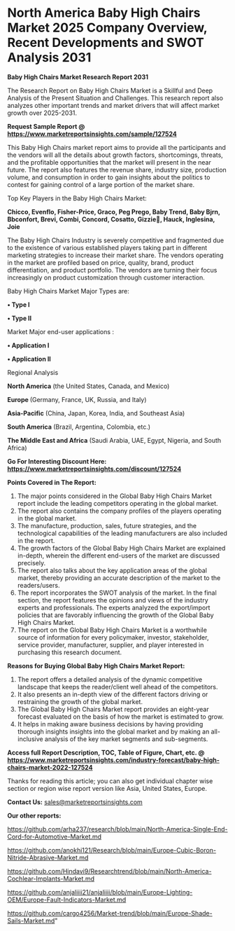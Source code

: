 # North America Baby High Chairs Market 2025 Company Overview, Recent Developments and SWOT Analysis 2031

<strong>Baby High Chairs Market Research Report 2031</strong>

The Research Report on Baby High Chairs Market is a Skillful and Deep Analysis of the Present Situation and Challenges. This research report also analyzes other important trends and market drivers that will affect market growth over 2025-2031.

<strong>Request Sample Report @ <a href=https://www.marketreportsinsights.com/sample/127524>https://www.marketreportsinsights.com/sample/127524</a></strong>

This Baby High Chairs market report aims to provide all the participants and the vendors will all the details about growth factors, shortcomings, threats, and the profitable opportunities that the market will present in the near future. The report also features the revenue share, industry size, production volume, and consumption in order to gain insights about the politics to contest for gaining control of a large portion of the market share.

Top Key Players in the Baby High Chairs Market:

<strong>Chicco, Evenflo, Fisher-Price, Graco, Peg Prego, Baby Trend, Baby Bjrn, Bbconfort, Brevi, Combi, Concord, Cosatto, Gizzie᫫, Hauck, Inglesina, Joie</strong>

The Baby High Chairs Industry is severely competitive and fragmented due to the existence of various established players taking part in different marketing strategies to increase their market share. The vendors operating in the market are profiled based on price, quality, brand, product differentiation, and product portfolio. The vendors are turning their focus increasingly on product customization through customer interaction.

Baby High Chairs Market Major Types are:

<strong>• Type I

• Type II</strong>

Market Major end-user applications :

<strong>• Application I

• Application II</strong>

Regional Analysis

</u><strong><b>North America</b></strong> (the United States, Canada, and Mexico)

<strong><b>Europe </b></strong>(Germany, France, UK, Russia, and Italy)

<strong><b>Asia-Pacific</b></strong> (China, Japan, Korea, India, and Southeast Asia)

<strong><b>South America</b></strong> (Brazil, Argentina, Colombia, etc.)

<strong><b>The Middle East and Africa</b></strong> (Saudi Arabia, UAE, Egypt, Nigeria, and South Africa)

<strong>Go For Interesting Discount Here: <a href=https://www.marketreportsinsights.com/discount/127524>https://www.marketreportsinsights.com/discount/127524</a></strong>

<strong>Points Covered in The Report:</strong>
<ol>
  <li>The major points considered in the Global Baby High Chairs Market report include the leading competitors operating in the global market.</li>
  <li>The report also contains the company profiles of the players operating in the global market.</li>
  <li>The manufacture, production, sales, future strategies, and the technological capabilities of the leading manufacturers are also included in the report.</li>
  <li>The growth factors of the Global Baby High Chairs Market are explained in-depth, wherein the different end-users of the market are discussed precisely.</li>
  <li>The report also talks about the key application areas of the global market, thereby providing an accurate description of the market to the readers/users.</li>
  <li>The report incorporates the SWOT analysis of the market. In the final section, the report features the opinions and views of the industry experts and professionals. The experts analyzed the export/import policies that are favorably influencing the growth of the Global Baby High Chairs Market.</li>
  <li>The report on the Global Baby High Chairs Market is a worthwhile source of information for every policymaker, investor, stakeholder, service provider, manufacturer, supplier, and player interested in purchasing this research document.</li>
</ol>
<strong>Reasons for Buying Global Baby High Chairs Market Report:</strong>

<ol>
  <li>The report offers a detailed analysis of the dynamic competitive landscape that keeps the reader/client well ahead of the competitors.</li>
  <li>It also presents an in-depth view of the different factors driving or restraining the growth of the global market.</li>
  <li>The Global Baby High Chairs Market report provides an eight-year forecast evaluated on the basis of how the market is estimated to grow.</li>
  <li>It helps in making aware business decisions by having providing thorough insights insights into the global market and by making an all-inclusive analysis of the key market segments and sub-segments.</li>
</ol>
<strong>Access full Report Description, TOC, Table of Figure, Chart, etc. @ <a href=https://www.marketreportsinsights.com/industry-forecast/baby-high-chairs-market-2022-127524>https://www.marketreportsinsights.com/industry-forecast/baby-high-chairs-market-2022-127524</a></strong>


Thanks for reading this article; you can also get individual chapter wise section or region wise report version like Asia, United States, Europe.

<strong>Contact Us:</strong>
sales@marketreportsinsights.com

<strong>Our other reports:</strong>

<a href=https://github.com/arha237/research/blob/main/North-America-Single-End-Cord-for-Automotive-Market.md>https://github.com/arha237/research/blob/main/North-America-Single-End-Cord-for-Automotive-Market.md</a>

<a href=https://github.com/anokhi121/Research/blob/main/Europe-Cubic-Boron-Nitride-Abrasive-Market.md>https://github.com/anokhi121/Research/blob/main/Europe-Cubic-Boron-Nitride-Abrasive-Market.md</a>

<a href=https://github.com/Hindavi9/Researchtrend/blob/main/North-America-Cochlear-Implants-Market.md>https://github.com/Hindavi9/Researchtrend/blob/main/North-America-Cochlear-Implants-Market.md</a>

<a href=https://github.com/anjaliiii21/anjaliiii/blob/main/Europe-Lighting-OEM/Europe-Fault-Indicators-Market.md>https://github.com/anjaliiii21/anjaliiii/blob/main/Europe-Lighting-OEM/Europe-Fault-Indicators-Market.md</a>

<a href=https://github.com/cargo4256/Market-trend/blob/main/Europe-Shade-Sails-Market.md>https://github.com/cargo4256/Market-trend/blob/main/Europe-Shade-Sails-Market.md</a>"

